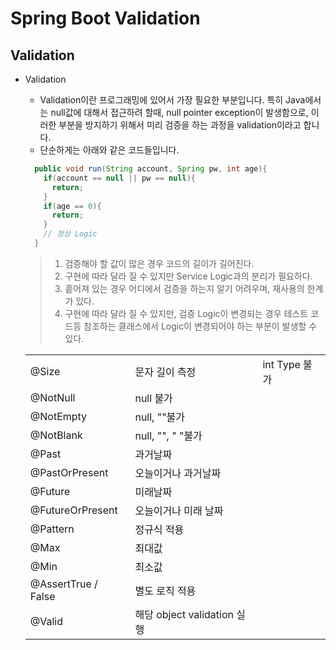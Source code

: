 # Spring Boot Validation

## Validation

- Validation
  * Validation이란 프로그래밍에 있어서 가장 필요한 부분입니다. 특히 Java에서는 null값에 대해서 접근하려 할때, null pointer exception이 발생함으로, 이러한 부분을 방지하기 위해서 미리 검증을 하는 과정을 validation이라고 합니다.
  * 단순하게는 아래와 같은 코드들입니다.
  ``` java
    public void run(String account, Spring pw, int age){
      if(account == null || pw == null){
        return; 
      }
      if(age == 0){
        return; 
      }
      // 정상 Logic 
    }
  ```
  
  > 1. 검증해야 할 값이 많은 경우 코드의 길이가 길어진다.
  > 2. 구현에 따라 달라 질 수 있지만 Service Logic과의 분리가 필요하다.
  > 3. 흩어져 있는 경우 어디에서 검증을 하는지 알기 어려우며, 재사용의 한계가 있다.
  > 4. 구현에 따라 달라 질 수 있지만, 검증 Logic이 변경되는 경우 테스트 코드등 참조하는 클래스에서 Logic이 변경되어야 하는 부분이 발생할 수 있다. 
  
  ||||
  |------|---|---|
  |@Size|문자 길이 측정|int Type 불가|
  |@NotNull|null 불가||
  |@NotEmpty|null, ""불가||
  |@NotBlank|null, "", " "불가||
  |@Past|과거날짜||
  |@PastOrPresent|오늘이거나 과거날짜||
  |@Future|미래날짜||
  |@FutureOrPresent|오늘이거나 미래 날짜||
  |@Pattern|정규식 적용||
  |@Max|최대값||
  |@Min|최소값||
  |@AssertTrue / False|별도 로직 적용||
  |@Valid|해당 object validation 실행|| 
